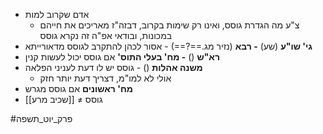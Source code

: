 * אדם שקרוב למות
	* צ"ע מה הגדרת גוסס, ואינו רק שימות בקרוב, דבזה"ז מאריכים את חייהם במכונות, ובודאי אפ"ה זה נקרא גוסס
* **גי' שו"ע** (שע) **- רבא** (נזיר מג.==?==) - אסור לכהן להתקרב לגוסס מדאורייתא
* **רא"ש** () **- מח' בעלי התוס'** אם גוסס יכול לעשות קנין
* **משנה אהלות** () - גוסס יש לו דעת לעניני הפלאה
	* אולי לא למו"מ, דצריך דעת יותר חזק
* **מח' ראשונים** אם גוסס מגרש
* גוסס ≠ [[שכיב מרע]]

#פרק_יוט_תשפה 
